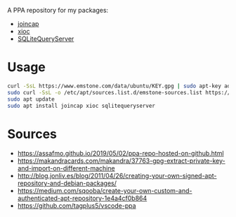A PPA repository for my packages:

- [joincap](https://github.com/assafmo/joincap)
- [xioc](https://github.com/assafmo/xioc)
- [SQLiteQueryServer](https://github.com/assafmo/SQLiteQueryServer)

# Usage

```bash
curl -SsL https://www.emstone.com/data/ubuntu/KEY.gpg | sudo apt-key add -
sudo curl -SsL -o /etc/apt/sources.list.d/emstone-sources.list https://www.emstone.com/data/ubuntu/emstone-sources.list
sudo apt update
sudo apt install joincap xioc sqlitequeryserver
```

# Sources

- https://assafmo.github.io/2019/05/02/ppa-repo-hosted-on-github.html
- https://makandracards.com/makandra/37763-gpg-extract-private-key-and-import-on-different-machine
- http://blog.jonliv.es/blog/2011/04/26/creating-your-own-signed-apt-repository-and-debian-packages/
- https://medium.com/sqooba/create-your-own-custom-and-authenticated-apt-repository-1e4a4cf0b864
- https://github.com/tagplus5/vscode-ppa
